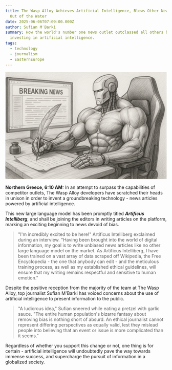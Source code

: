```yaml
---
title: The Wasp Alloy Achieves Artificial Intelligence, Blows Other News Outlets
  Out of the Water
date: 2025-06-06T07:09:00.000Z
author: Sufian M′Barki
summary: How the world's number one news outlet outclassed all others by
  investing in artificial intelligence.
tags:
  - technology
  - journalism
  - EasternEurope
---
```

![Artificus Intelliberg in the process of writing a comprehensive news article, autoportrait](/static/img/artificus-intelliberg.png "Artificus Intelliberg, Autoportrait")

**Northern Greece, 6:10 AM:** In an attempt to surpass the capabilities of competitor outlets, The Wasp Alloy developers have scratched their heads in unison in order to invent a groundbreaking technology - news articles powered by artificial intelligence.

This new large language model has been promptly titled ***Artificus Intelliberg***, and shall be joining the editors in writing articles on the platform, marking an exciting beginning to news devoid of bias.

> "I'm incredibly excited to be here!" Artificus Intelliberg exclaimed during an interview. "Having been brought into the world of digital information, my goal is to write unbiased news articles like no other large language model on the market. As Artificus Intelliberg, I have been trained on a vast array of data scraped off Wikipedia, the Free Encyclopedia - the one that anybody can edit - and the meticulous training process, as well as my established ethical guidelines, will ensure that my writing remains respectful and sensitive to human emotion."

Despite the positive reception from the majority of the team at The Wasp Alloy, top journalist Sufian M'Barki has voiced concerns about the use of artificial intelligence to present information to the public.

> "A ludicrous idea," Sufian sneered while eating a pretzel with garlic sauce. "The entire human population's bizarre fantasy about removing bias is nothing short of absurd. An ethical journalist cannot represent differing perspectives as equally valid, lest they mislead people into believing that an event or issue is more complicated than it seems."

Regardless of whether you support this change or not, one thing is for certain - artificial intelligence will undoubtedly pave the way towards immense success, and supercharge the pursuit of information in a globalized society.
